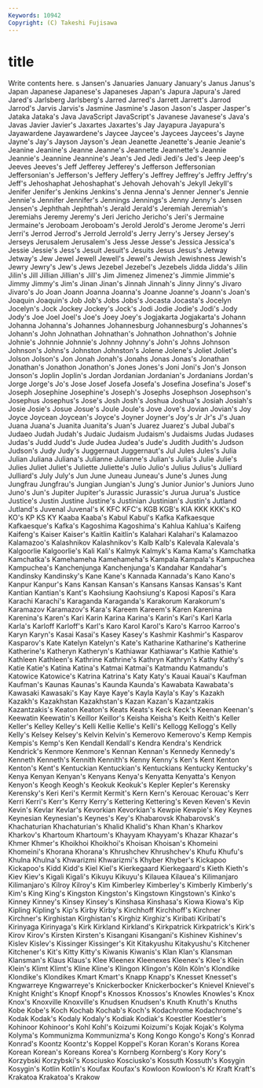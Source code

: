 ```yaml
---
Keywords: 10942 
Copyright: (C) Takeshi Fujisawa
---
```


# title

Write contents here.
s Jansen's Januaries January January's Janus Janus's Japan Japanese Japanese's
Japaneses Japan's Japura Japura's Jared Jared's Jarlsberg Jarlsberg's Jarred Jarred's
Jarrett Jarrett's Jarrod Jarrod's Jarvis Jarvis's Jasmine Jasmine's Jason Jason's
Jasper Jasper's Jataka Jataka's Java JavaScript JavaScript's Javanese Javanese's Java's
Javas Javier Javier's Jaxartes Jaxartes's Jay Jayapura Jayapura's Jayawardene Jayawardene's
Jaycee Jaycee's Jaycees Jaycees's Jayne Jayne's Jay's Jayson Jayson's Jean
Jeanette Jeanette's Jeanie Jeanie's Jeanine Jeanine's Jeanne Jeanne's Jeannette Jeannette's
Jeannie Jeannie's Jeannine Jeannine's Jean's Jed Jedi Jedi's Jed's Jeep
Jeep's Jeeves Jeeves's Jeff Jefferey Jefferey's Jefferson Jeffersonian Jeffersonian's Jefferson's
Jeffery Jeffery's Jeffrey Jeffrey's Jeffry Jeffry's Jeff's Jehoshaphat Jehoshaphat's Jehovah
Jehovah's Jekyll Jekyll's Jenifer Jenifer's Jenkins Jenkins's Jenna Jenna's Jenner
Jenner's Jennie Jennie's Jennifer Jennifer's Jennings Jennings's Jenny Jenny's Jensen
Jensen's Jephthah Jephthah's Jerald Jerald's Jeremiah Jeremiah's Jeremiahs Jeremy Jeremy's
Jeri Jericho Jericho's Jeri's Jermaine Jermaine's Jeroboam Jeroboam's Jerold Jerold's
Jerome Jerome's Jerri Jerri's Jerrod Jerrod's Jerrold Jerrold's Jerry Jerry's
Jersey Jersey's Jerseys Jerusalem Jerusalem's Jess Jesse Jesse's Jessica Jessica's
Jessie Jessie's Jess's Jesuit Jesuit's Jesuits Jesus Jesus's Jetway Jetway's
Jew Jewel Jewell Jewell's Jewel's Jewish Jewishness Jewish's Jewry Jewry's
Jew's Jews Jezebel Jezebel's Jezebels Jidda Jidda's Jilin Jilin's Jill
Jillian Jillian's Jill's Jim Jimenez Jimenez's Jimmie Jimmie's Jimmy Jimmy's
Jim's Jinan Jinan's Jinnah Jinnah's Jinny Jinny's Jivaro Jivaro's Jo
Joan Joann Joanna Joanna's Joanne Joanne's Joann's Joan's Joaquin Joaquin's
Job Job's Jobs Jobs's Jocasta Jocasta's Jocelyn Jocelyn's Jock Jockey
Jockey's Jock's Jodi Jodie Jodie's Jodi's Jody Jody's Joe Joel
Joel's Joe's Joey Joey's Jogjakarta Jogjakarta's Johann Johanna Johanna's Johannes
Johannesburg Johannesburg's Johannes's Johann's John Johnathan Johnathan's Johnathon Johnathon's Johnie
Johnie's Johnnie Johnnie's Johnny Johnny's John's Johns Johnson Johnson's Johns's
Johnston Johnston's Jolene Jolene's Joliet Joliet's Jolson Jolson's Jon Jonah
Jonah's Jonahs Jonas Jonas's Jonathan Jonathan's Jonathon Jonathon's Jones Jones's
Joni Joni's Jon's Jonson Jonson's Joplin Joplin's Jordan Jordanian Jordanian's
Jordanians Jordan's Jorge Jorge's Jo's Jose Josef Josefa Josefa's Josefina
Josefina's Josef's Joseph Josephine Josephine's Joseph's Josephs Josephson Josephson's Josephus
Josephus's Jose's Josh Josh's Joshua Joshua's Josiah Josiah's Josie Josie's
Josue Josue's Joule Joule's Jove Jove's Jovian Jovian's Joy Joyce
Joycean Joycean's Joyce's Joyner Joyner's Joy's Jr Jr's J's Juan
Juana Juana's Juanita Juanita's Juan's Juarez Juarez's Jubal Jubal's Judaeo
Judah Judah's Judaic Judaism Judaism's Judaisms Judas Judases Judas's Judd
Judd's Jude Judea Judea's Jude's Judith Judith's Judson Judson's Judy
Judy's Juggernaut Juggernaut's Jul Jules Jules's Julia Julian Juliana Juliana's
Julianne Julianne's Julian's Julia's Julie Julie's Julies Juliet Juliet's Juliette
Juliette's Julio Julio's Julius Julius's Julliard Julliard's July July's Jun
June Juneau Juneau's June's Junes Jung Jungfrau Jungfrau's Jungian Jungian's
Jung's Junior Junior's Juniors Juno Juno's Jun's Jupiter Jupiter's Jurassic
Jurassic's Jurua Jurua's Justice Justice's Justin Justine Justine's Justinian Justinian's
Justin's Jutland Jutland's Juvenal Juvenal's K KFC KFC's KGB KGB's
KIA KKK KKK's KO KO's KP KS KY Kaaba Kaaba's
Kabul Kabul's Kafka Kafkaesque Kafkaesque's Kafka's Kagoshima Kagoshima's Kahlua Kahlua's
Kaifeng Kaifeng's Kaiser Kaiser's Kaitlin Kaitlin's Kalahari Kalahari's Kalamazoo Kalamazoo's
Kalashnikov Kalashnikov's Kalb Kalb's Kalevala Kalevala's Kalgoorlie Kalgoorlie's Kali Kali's
Kalmyk Kalmyk's Kama Kama's Kamchatka Kamchatka's Kamehameha Kamehameha's Kampala Kampala's
Kampuchea Kampuchea's Kanchenjunga Kanchenjunga's Kandahar Kandahar's Kandinsky Kandinsky's Kane Kane's
Kannada Kannada's Kano Kano's Kanpur Kanpur's Kans Kansan Kansan's Kansans
Kansas Kansas's Kant Kantian Kantian's Kant's Kaohsiung Kaohsiung's Kaposi Kaposi's
Kara Karachi Karachi's Karaganda Karaganda's Karakorum Karakorum's Karamazov Karamazov's Kara's
Kareem Kareem's Karen Karenina Karenina's Karen's Kari Karin Karina Karina's
Karin's Kari's Karl Karla Karla's Karloff Karloff's Karl's Karo Karol
Karol's Karo's Karroo Karroo's Karyn Karyn's Kasai Kasai's Kasey Kasey's
Kashmir Kashmir's Kasparov Kasparov's Kate Katelyn Katelyn's Kate's Katharine Katharine's
Katherine Katherine's Katheryn Katheryn's Kathiawar Kathiawar's Kathie Kathie's Kathleen Kathleen's
Kathrine Kathrine's Kathryn Kathryn's Kathy Kathy's Katie Katie's Katina Katina's
Katmai Katmai's Katmandu Katmandu's Katowice Katowice's Katrina Katrina's Katy Katy's
Kauai Kauai's Kaufman Kaufman's Kaunas Kaunas's Kaunda Kaunda's Kawabata Kawabata's
Kawasaki Kawasaki's Kay Kaye Kaye's Kayla Kayla's Kay's Kazakh Kazakh's
Kazakhstan Kazakhstan's Kazan Kazan's Kazantzakis Kazantzakis's Keaton Keaton's Keats Keats's
Keck Keck's Keenan Keenan's Keewatin Keewatin's Keillor Keillor's Keisha Keisha's
Keith Keith's Keller Keller's Kelley Kelley's Kelli Kellie Kellie's Kelli's
Kellogg Kellogg's Kelly Kelly's Kelsey Kelsey's Kelvin Kelvin's Kemerovo Kemerovo's
Kemp Kempis Kempis's Kemp's Ken Kendall Kendall's Kendra Kendra's Kendrick
Kendrick's Kenmore Kenmore's Kennan Kennan's Kennedy Kennedy's Kenneth Kenneth's Kennith
Kennith's Kenny Kenny's Ken's Kent Kenton Kenton's Kent's Kentuckian Kentuckian's
Kentuckians Kentucky Kentucky's Kenya Kenyan Kenyan's Kenyans Kenya's Kenyatta Kenyatta's
Kenyon Kenyon's Keogh Keogh's Keokuk Keokuk's Kepler Kepler's Kerensky Kerensky's
Keri Keri's Kermit Kermit's Kern Kern's Kerouac Kerouac's Kerr Kerri
Kerri's Kerr's Kerry Kerry's Kettering Kettering's Keven Keven's Kevin Kevin's
Kevlar Kevlar's Kevorkian Kevorkian's Kewpie Kewpie's Key Keynes Keynesian Keynesian's
Keynes's Key's Khabarovsk Khabarovsk's Khachaturian Khachaturian's Khalid Khalid's Khan Khan's
Kharkov Kharkov's Khartoum Khartoum's Khayyam Khayyam's Khazar Khazar's Khmer Khmer's
Khoikhoi Khoikhoi's Khoisan Khoisan's Khomeini Khomeini's Khorana Khorana's Khrushchev Khrushchev's
Khufu Khufu's Khulna Khulna's Khwarizmi Khwarizmi's Khyber Khyber's Kickapoo Kickapoo's
Kidd Kidd's Kiel Kiel's Kierkegaard Kierkegaard's Kieth Kieth's Kiev Kiev's
Kigali Kigali's Kikuyu Kikuyu's Kilauea Kilauea's Kilimanjaro Kilimanjaro's Kilroy Kilroy's
Kim Kimberley Kimberley's Kimberly Kimberly's Kim's King King's Kingston Kingston's
Kingstown Kingstown's Kinko's Kinney Kinney's Kinsey Kinsey's Kinshasa Kinshasa's Kiowa
Kiowa's Kip Kipling Kipling's Kip's Kirby Kirby's Kirchhoff Kirchhoff's Kirchner
Kirchner's Kirghistan Kirghistan's Kirghiz Kirghiz's Kiribati Kiribati's Kirinyaga Kirinyaga's Kirk
Kirkland Kirkland's Kirkpatrick Kirkpatrick's Kirk's Kirov Kirov's Kirsten Kirsten's Kisangani
Kisangani's Kishinev Kishinev's Kislev Kislev's Kissinger Kissinger's Kit Kitakyushu Kitakyushu's
Kitchener Kitchener's Kit's Kitty Kitty's Kiwanis Kiwanis's Klan Klan's Klansman
Klansman's Klaus Klaus's Klee Kleenex Kleenexes Kleenex's Klee's Klein Klein's
Klimt Klimt's Kline Kline's Klingon Klingon's Köln Köln's Klondike Klondike's
Klondikes Kmart Kmart's Knapp Knapp's Knesset Knesset's Kngwarreye Kngwarreye's Knickerbocker
Knickerbocker's Knievel Knievel's Knight Knight's Knopf Knopf's Knossos Knossos's Knowles
Knowles's Knox Knox's Knoxville Knoxville's Knudsen Knudsen's Knuth Knuth's Knuths
Kobe Kobe's Koch Kochab Kochab's Koch's Kodachrome Kodachrome's Kodak Kodak's
Kodaly Kodaly's Kodiak Kodiak's Koestler Koestler's Kohinoor Kohinoor's Kohl Kohl's
Koizumi Koizumi's Kojak Kojak's Kolyma Kolyma's Kommunizma Kommunizma's Kong Kongo
Kongo's Kong's Konrad Konrad's Koontz Koontz's Koppel Koppel's Koran Koran's
Korans Korea Korean Korean's Koreans Korea's Kornberg Kornberg's Kory Kory's
Korzybski Korzybski's Kosciusko Kosciusko's Kossuth Kossuth's Kosygin Kosygin's Kotlin Kotlin's
Koufax Koufax's Kowloon Kowloon's Kr Kraft Kraft's Krakatoa Krakatoa's Krakow

